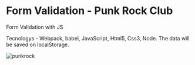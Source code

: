 # Form Validation - Punk Rock Club
 Form Validation with JS
 
 Tecnologys - Webpack, babel, JavaScript, Html5, Css3, Node.
 The data will be saved on localStorage.
  
 

 
![punkrock](https://user-images.githubusercontent.com/99622544/160141685-e879aef5-0ad0-48b8-8582-6a21864259fc.gif)
